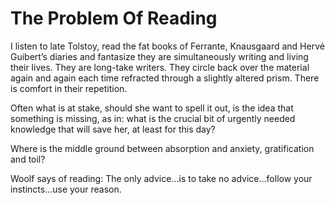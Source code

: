 # The Problem Of Reading
I listen to late Tolstoy, read the fat books of Ferrante, Knausgaard and Hervé Guibert’s diaries and fantasize they are simultaneously writing and living their lives. They are long-take writers. They circle back over the material again and again each time refracted through a slightly altered prism. There is comfort in their repetition. 

Often what is at stake, should she want to spell it out, is the idea that something is missing, as in: what is the crucial bit of urgently needed knowledge that will save her, at least for this day?

Where is the middle ground between absorption and anxiety, gratification and toil?

Woolf says of reading: The only advice...is to take no advice...follow your instincts...use your reason.
